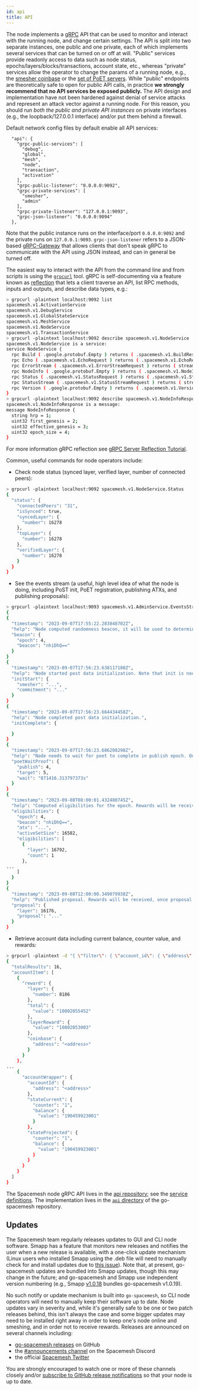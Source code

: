 ```yaml
---
id: api
title: API
---
```


The node implements a [gRPC](https://grpc.io/) API that can be used to monitor and interact with the running node, and change certain settings. The API is split into two separate instances, one public and one private, each of which implements several services that can be turned on or off at will. "Public" services provide readonly access to data such as node status, epochs/layers/blocks/transactions, account state, etc., whereas "private" services allow the operator to change the params of a running node, e.g., the [smesher coinbase](https://github.com/spacemeshos/api/blob/a7c0b7acd9bc72940a8ab8e22202a77a4c3f438b/spacemesh/v1/smesher.proto#L29) or the [set of PoET servers](https://github.com/spacemeshos/api/blob/a7c0b7acd9bc72940a8ab8e22202a77a4c3f438b/spacemesh/v1/smesher.proto#L55). While "public" endpoints are theoretically safe to open for public API calls, in practice **we strongly recommend that no API services be exposed publicly.** The API design and implementation have not been hardened against denial of service attacks and represent an attack vector against a running node. For this reason, you should run _both the public and private API instances_ on private interfaces (e.g., the loopback/127.0.0.1 interface) and/or put them behind a firewall.

Default network config files by default enable all API services:

```
  "api": {
    "grpc-public-services": [
      "debug",
      "global",
      "mesh",
      "node",
      "transaction",
      "activation"
    ],
    "grpc-public-listener": "0.0.0.0:9092",
    "grpc-private-services": [
      "smesher",
      "admin"
    ],
    "grpc-private-listener": "127.0.0.1:9093",
    "grpc-json-listener": "0.0.0.0:9094"
  },
```

Note that the public instance runs on the interface/port `0.0.0.0:9092` and the private runs on `127.0.0.1:9093`. `grpc-json-listener` refers to a JSON-based [gRPC-Gateway](https://github.com/grpc-ecosystem/grpc-gateway) that allows clients that don't speak gRPC to communicate with the API using JSON instead, and can in general be turned off.

The easiest way to interact with the API from the command line and from scripts is using the [`grpcurl`](https://github.com/fullstorydev/grpcurl) tool. gRPC is self-documenting via a feature known as [reflection](https://github.com/grpc/grpc/blob/master/doc/server-reflection.md) that lets a client traverse an API, list RPC methods, inputs and outputs, and describe data types, e.g.:

```bash
> grpcurl -plaintext localhost:9092 list
spacemesh.v1.ActivationService
spacemesh.v1.DebugService
spacemesh.v1.GlobalStateService
spacemesh.v1.MeshService
spacemesh.v1.NodeService
spacemesh.v1.TransactionService
> grpcurl -plaintext localhost:9092 describe spacemesh.v1.NodeService
spacemesh.v1.NodeService is a service:
service NodeService {
  rpc Build ( .google.protobuf.Empty ) returns ( .spacemesh.v1.BuildResponse );
  rpc Echo ( .spacemesh.v1.EchoRequest ) returns ( .spacemesh.v1.EchoResponse );
  rpc ErrorStream ( .spacemesh.v1.ErrorStreamRequest ) returns ( stream .spacemesh.v1.ErrorStreamResponse );
  rpc NodeInfo ( .google.protobuf.Empty ) returns ( .spacemesh.v1.NodeInfoResponse );
  rpc Status ( .spacemesh.v1.StatusRequest ) returns ( .spacemesh.v1.StatusResponse );
  rpc StatusStream ( .spacemesh.v1.StatusStreamRequest ) returns ( stream .spacemesh.v1.StatusStreamResponse );
  rpc Version ( .google.protobuf.Empty ) returns ( .spacemesh.v1.VersionResponse );
}
> grpcurl -plaintext localhost:9092 describe spacemesh.v1.NodeInfoResponse
spacemesh.v1.NodeInfoResponse is a message:
message NodeInfoResponse {
  string hrp = 1;
  uint32 first_genesis = 2;
  uint32 effective_genesis = 3;
  uint32 epoch_size = 4;
}
```

For more information gRPC reflection see [gRPC Server Reflection Tutorial](https://github.com/grpc/grpc-go/blob/master/Documentation/server-reflection-tutorial.md#enable-server-reflection).

Common, useful commands for node operators include:

- Check node status (synced layer, verified layer, number of connected peers):

```bash
> grpcurl -plaintext localhost:9092 spacemesh.v1.NodeService.Status
{
  "status": {
    "connectedPeers": "31",
    "isSynced": true,
    "syncedLayer": {
      "number": 16278
    },
    "topLayer": {
      "number": 16278
    },
    "verifiedLayer": {
      "number": 16278
    }
  }
}
```

- See the events stream (a useful, high level idea of what the node is doing, including PoST init, PoET registration, publishing ATXs, and publishing proposals):

```bash
> grpcurl -plaintext localhost:9093 spacemesh.v1.AdminService.EventsStream
{
{
  "timestamp": "2023-09-07T17:55:22.283848702Z",
  "help": "Node computed randomness beacon, it will be used to determine eligibility to participate in the consensus.",
  "beacon": {
    "epoch": 4,
    "beacon": "nhiDhQ=="
  }
}
{
  "timestamp": "2023-09-07T17:56:23.638117180Z",
  "help": "Node started post data initialization. Note that init is noop if node restarted when init was ready.",
  "initStart": {
    "smesher": "...",
    "commitment": "..."
  }
}
{
  "timestamp": "2023-09-07T17:56:23.664434458Z",
  "help": "Node completed post data initialization.",
  "initComplete": {

  }
}
{
  "timestamp": "2023-09-07T17:56:23.686208298Z",
  "help": "Node needs to wait for poet to complete in publish epoch. Once completed, node fetches proof from poet and runs post on that proof. After that publish an ATX that will be eligible for rewards in target epoch.",
  "poetWaitProof": {
    "publish": 4,
    "target": 5,
    "wait": "871416.313797373s"
  }
}
{
  "timestamp": "2023-09-08T08:00:01.432480745Z",
  "help": "Computed eligibilities for the epoch. Rewards will be received after publishing proposals at specified layers. Total amount of rewards in SMH will be based on other participants in the layer.",
  "eligibilities": {
    "epoch": 4,
    "beacon": "nhiDhQ==",
    "atx": "...",
    "activeSetSize": 16582,
    "eligibilities": [
      {
        "layer": 16792,
        "count": 1
      },
...
    ]
  }
}
{
  "timestamp": "2023-09-08T12:00:00.349079938Z",
  "help": "Published proposal. Rewards will be received, once proposal is included into the block.",
  "proposal": {
    "layer": 16176,
    "proposal": "..."
  }
}

```

- Retrieve account data including current balance, counter value, and rewards:

```bash
> grpcurl -plaintext -d "{ \"filter\": { \"account_id\": { \"address\": \"<address>\" }, \"account_data_flags\": 6 } }" 127.0.0.1:9092 spacemesh.v1.GlobalStateService.AccountDataQuery
{
  "totalResults": 16,
  "accountItem": [
    {
      "reward": {
        "layer": {
          "number": 8186
        },
        "total": {
          "value": "10802055452"
        },
        "layerReward": {
          "value": "10802053003"
        },
        "coinbase": {
          "address": "<address>"
        }
      }
    },
...
    {
      "accountWrapper": {
        "accountId": {
          "address": "<address>"
        },
        "stateCurrent": {
          "counter": "1",
          "balance": {
            "value": "190459923001"
          }
        },
        "stateProjected": {
          "counter": "1",
          "balance": {
            "value": "190459923001"
          }
        }
      }
    }
  ]
}

```

The Spacemesh node gRPC API lives in the [api repository](https://github.com/spacemeshos/api/); see the [service definitions](https://github.com/spacemeshos/api/tree/master/spacemesh/v1). The implementation lives in the [`api` directory](https://github.com/spacemeshos/go-spacemesh/tree/develop/api/grpcserver) of the go-spacemesh repository.

## Updates

The Spacemesh team regularly releases updates to GUI and CLI node software. Smapp has a feature that monitors new releases and notifies the user when a new release is available, with a one-click update mechanism (Linux users who installed Smapp using the .deb file will need to manually check for and install updates due to [this issue](https://github.com/spacemeshos/smapp/issues/1299)). Note that, at present, go-spacemesh updates are bundled into Smapp updates, though this may change in the future; and go-spacemesh and Smapp use independent version numbering (e.g., Smapp [v1.0.18](https://github.com/spacemeshos/smapp/releases/tag/v1.0.18) bundles go-spacemesh v1.0.19).

No such notify or update mechanism is built into `go-spacemesh`, so CLI node operators will need to manually keep their software up to date. Node updates vary in severity and, while it's generally safe to be one or two patch releases behind, this isn't always the case and some bigger updates may need to be installed right away in order to keep one's node online and smeshing, and in order not to receive rewards. Releases are announced on several channels including:

- [go-spacemesh releases](https://github.com/spacemeshos/go-spacemesh/releases) on GitHub
- the [#announcements channel](https://discord.com/channels/623195163510046732/691258865861394432) on the Spacemesh Discord
- the official [Spacemesh Twitter](https://twitter.com/teamspacemesh)

You are strongly encouraged to watch one or more of these channels closely and/or [subscribe to GitHub release notifications](https://docs.github.com/en/account-and-profile/managing-subscriptions-and-notifications-on-github/setting-up-notifications/configuring-notifications#configuring-your-watch-settings-for-an-individual-repository) so that your node is up to date.
